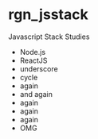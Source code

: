 # rgn_jsstack

Javascript Stack Studies

* Node.js
* ReactJS
* underscore
* cycle
* again
* and again
* again
* again
* again
* OMG
